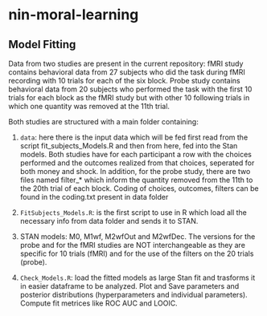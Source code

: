 # nin-moral-learning

## Model Fitting

Data from two studies are present in the current repository: fMRI study contains behavioral data from 27 subjects who did the task during fMRI recording with 10 trials for each of the six block. Probe study contains behavioral data from 20 subjects who performed the task with the first 10 trials for each block as the fMRI study but with other 10 following trials in which one quantity was removed at the 11th trial. 

Both studies are structured with a main folder containing:

1) `data`: here there is the input data which will be fed first read from the script fit_subjects_Models.R and then from here, fed into the Stan models. Both studies have for each participant a row with the choices performed and the outcomes realized from that choices, seperated for both money and shock. In addition, for the probe study, there are two files named filter_* which inform the quantity removed from the 11th to the 20th trial of each block. Coding of choices, outcomes, filters can be found in the coding.txt present in data folder

2) `FitSubjects_Models.R`: is the first script to use in R which load all the necessary info from data folder and sends it to STAN.

3) STAN models: M0, M1wf, M2wfOut and M2wfDec. The versions for the probe and for the fMRI studies are NOT interchangeable as they are specific for 10 trials (fMRI) and for the use of the filters on the 20 trials (probe).

4) `Check_Models.R`: load the fitted models as large Stan fit and trasforms it in easier dataframe to be analyzed. Plot and Save parameters and posterior distributions (hyperparameters and individual parameters). Compute fit metrices like ROC AUC and LOOIC. 
